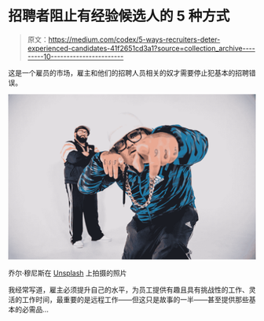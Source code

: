 # 招聘者阻止有经验候选人的 5 种方式

> 原文：<https://medium.com/codex/5-ways-recruiters-deter-experienced-candidates-41f2651cd3a1?source=collection_archive---------10----------------------->

这是一个雇员的市场，雇主和他们的招聘人员相关的奴才需要停止犯基本的招聘错误。

![](img/e0847d34bfb340e97388225691b2b7ce.png)

乔尔·穆尼斯在 [Unsplash](https://unsplash.com/s/photos/recruitment?utm_source=unsplash&utm_medium=referral&utm_content=creditCopyText) 上拍摄的照片

我经常写道，雇主必须提升自己的水平，为员工提供有趣且具有挑战性的工作、灵活的工作时间，最重要的是远程工作——但这只是故事的一半——甚至提供那些基本的必需品…